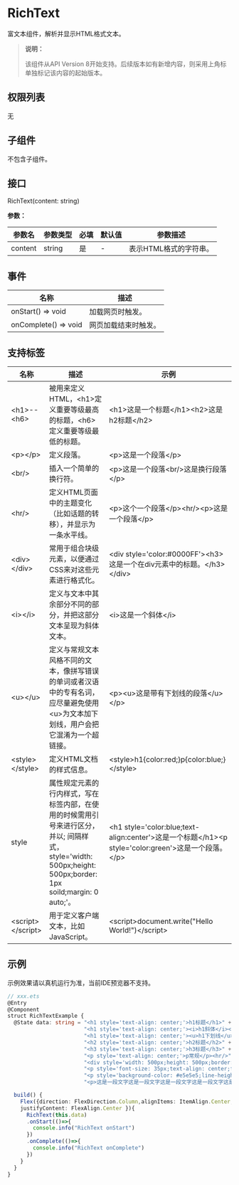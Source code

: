 # RichText

富文本组件，解析并显示HTML格式文本。

>  **说明：**
>
>  该组件从API Version 8开始支持。后续版本如有新增内容，则采用上角标单独标记该内容的起始版本。

## 权限列表

无

## 子组件

不包含子组件。

## 接口

RichText\(content: string\)

**参数：**

| 参数名     | 参数类型   | 必填   | 默认值  | 参数描述          |
| ------- | ------ | ---- | ---- | ------------- |
| content | string | 是    | -    | 表示HTML格式的字符串。 |

## 事件

| 名称                   | 描述         |
| -------------------- | ---------- |
| onStart() => void    | 加载网页时触发。   |
| onComplete() => void | 网页加载结束时触发。 |

## 支持标签

| 名称                  | 描述                                       | 示例                                       |
| ------------------- | ---------------------------------------- | ---------------------------------------- |
| \<h1>--\<h6>        | 被用来定义HTML，\<h1>定义重要等级最高的标题，\<h6>定义重要等级最低的标题。 | \<h1>这是一个标题\</h1>\<h2>这是h2标题\</h2>       |
| \<p>\</p>           | 定义段落。                                    | \<p>这是一个段落\</p>                          |
| \<br/>              | 插入一个简单的换行符。                              | \<p>这是一个段落\<br/>这是换行段落\</p>              |
| \<hr/>              | 定义HTML页面中的主题变化（比如话题的转移），并显示为一条水平线。       | \<p>这个一个段落\</p>\<hr/>\<p>这是一个段落\</p>     |
| \<div>\</div>       | 常用于组合块级元素，以便通过CSS来对这些元素进行格式化。            | \<div style='color:#0000FF'>\<h3>这是一个在div元素中的标题。\</h3>\</div> |
| \<i>\</i>           | 定义与文本中其余部分不同的部分，并把这部分文本呈现为斜体文本。          | \<i>这是一个斜体\</i>                          |
| \<u>\</u>           | 定义与常规文本风格不同的文本，像拼写错误的单词或者汉语中的专有名词，应尽量避免使用\<u>为文本加下划线，用户会把它混淆为一个超链接。 | \<p>\<u>这是带有下划线的段落\</u>\</p>             |
| \<style>\</style>   | 定义HTML文档的样式信息。                           | \<style>h1{color:red;}p{color:blue;}\</style> |
| style               | 属性规定元素的行内样式，写在标签内部，在使用的时候需用引号来进行区分，并以; 间隔样式，style='width: 500px;height: 500px;border: 1px soild;margin: 0 auto;'。 | \<h1 style='color:blue;text-align:center'>这是一个标题\</h1>\<p style='color:green'>这是一个段落。\</p> |
| \<script>\</script> | 用于定义客户端文本，比如JavaScript。                  | \<script>document.write("Hello World!")\</script> |

## 示例
示例效果请以真机运行为准，当前IDE预览器不支持。
```ts
// xxx.ets
@Entry
@Component
struct RichTextExample {
  @State data: string = "<h1 style='text-align: center;'>h1标题</h1>" +
                        "<h1 style='text-align: center;'><i>h1斜体</i></h1>" +
                        "<h1 style='text-align: center;'><u>h1下划线</u></h1>" +
                        "<h2 style='text-align: center;'>h2标题</h2>" +
                        "<h3 style='text-align: center;'>h3标题</h3>" +
                        "<p style='text-align: center;'>p常规</p><hr/>" +
                        "<div style='width: 500px;height: 500px;border: 1px solid;margin: 0auto;'>" +
                        "<p style='font-size: 35px;text-align: center;font-weight: bold; color: rgb(24,78,228)'>字体大小35px,行高45px</p>" +
                        "<p style='background-color: #e5e5e5;line-height: 45px;font-size: 35px;text-indent: 2em;'>" +
                        "<p>这是一段文字这是一段文字这是一段文字这是一段文字这是一段文字这是一段文字这是一段文字这是一段文字这是一段文字</p>"

  build() {
    Flex({direction: FlexDirection.Column,alignItems: ItemAlign.Center,
    justifyContent: FlexAlign.Center }){
      RichText(this.data)
      .onStart(()=>{
        console.info("RichText onStart")
      })
      .onComplete(()=>{
        console.info("RichText onComplete")
      })
    }
  }
}
```